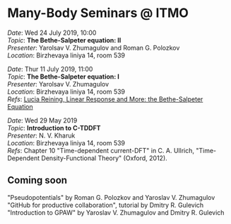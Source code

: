 # Many-Body Seminars @ ITMO

_Date_: Wed 24 July 2019, 10:00 <br/>
_Topic_: **The Bethe-Salpeter equation: II** <br/>
_Presenter_: Yarolsav V. Zhumagulov and Roman G. Polozkov <br/>
_Location_: Birzhevaya liniya 14, room 539 <br/>

_Date_: Thur 11 July 2019, 11:00 <br/>
_Topic_: **The Bethe-Salpeter equation: I** <br/>
_Presenter_: Yarolsav V. Zhumagulov <br/>
_Location_: Birzhevaya liniya 14, room 539 <br/>
_Refs_: [Lucia Reining, Linear Response and More: the Bethe-Salpeter Equation](https://www.cond-mat.de/events/correl16/manuscripts/reining.pdf)

_Date_: Wed 29 May 2019 <br/>
_Topic_: **Introduction to C-TDDFT** <br/>
_Presenter_: N. V. Kharuk <br/>
_Location_: Birzhevaya liniya 14, room 539 <br/>
_Refs_: Chapter 10 "Time-dependent current-DFT" in C. A. Ullrich, "Time-Dependent Density-Functional Theory" (Oxford, 2012). 

## Coming soon

"Pseudopotentials" by Roman G. Polozkov and Yaroslav V. Zhumagulov <br/>
"GitHub for productive collaboration", tutorial by Dmitry R. Gulevich <br/>
"Introduction to GPAW" by Yaroslav V. Zhumagulov and Dmitry R. Gulevich <br/>
